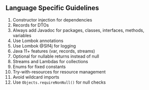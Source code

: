 ## Language Specific Guidelines

1. Constructor injection for dependencies
2. Records for DTOs
3. Always add Javadoc for packages, classes, interfaces, methods, variables
4. Use Lombok annotations
5. Use Lombok @Slf4j for logging
6. Java 11+ features (var, records, streams)
7. Optional for nullable returns instead of null
8. Streams and Lambdas for collections
9. Enums for fixed constants
10. Try-with-resources for resource management
11. Avoid wildcard imports
12. Use `Objects.requireNonNull()` for null checks
